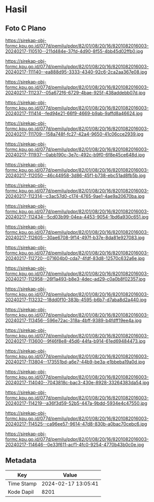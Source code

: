 # Hasil

## Foto C Plano

https://sirekap-obj-formc.kpu.go.id/077d/pemilu/pdpr/82/01/08/20/16/8201082016003-20240217-110510--211d484e-37fd-4d90-8f55-4bb45d02ffb0.jpg

https://sirekap-obj-formc.kpu.go.id/077d/pemilu/pdpr/82/01/08/20/16/8201082016003-20240217-111140--ea888d95-3333-4340-92c6-2ca2aa367e08.jpg

https://sirekap-obj-formc.kpu.go.id/077d/pemilu/pdpr/82/01/08/20/16/8201082016003-20240217-111237--05a672f6-6729-4bae-925f-438addebb07d.jpg

https://sirekap-obj-formc.kpu.go.id/077d/pemilu/pdpr/82/01/08/20/16/8201082016003-20240217-111414--fed94e21-66f9-4669-b9ab-9affd8a46624.jpg

https://sirekap-obj-formc.kpu.go.id/077d/pemilu/pdpr/82/01/08/20/16/8201082016003-20240217-111709--158a748f-fc27-42a4-9650-41c06cce2939.jpg

https://sirekap-obj-formc.kpu.go.id/077d/pemilu/pdpr/82/01/08/20/16/8201082016003-20240217-111937--0abb190c-3e7c-492c-b9f0-6f8e45ce648d.jpg

https://sirekap-obj-formc.kpu.go.id/077d/pemilu/pdpr/82/01/08/20/16/8201082016003-20240217-112050--46c44958-3d86-45f1-b738-ebc51ad8fb5b.jpg

https://sirekap-obj-formc.kpu.go.id/077d/pemilu/pdpr/82/01/08/20/16/8201082016003-20240217-112314--c3ac57d0-c174-4765-9ae1-4ae9a20670ba.jpg

https://sirekap-obj-formc.kpu.go.id/077d/pemilu/pdpr/82/01/08/20/16/8201082016003-20240217-112434--5cd03b99-04ea-4453-9054-1bd6a930c651.jpg

https://sirekap-obj-formc.kpu.go.id/077d/pemilu/pdpr/82/01/08/20/16/8201082016003-20240217-112605--30ae6708-9f14-497f-b37e-8da81e927083.jpg

https://sirekap-obj-formc.kpu.go.id/077d/pemilu/pdpr/82/01/08/20/16/8201082016003-20240217-112720--071604b0-cda7-4fdf-83d8-12570c632a6e.jpg

https://sirekap-obj-formc.kpu.go.id/077d/pemilu/pdpr/82/01/08/20/16/8201082016003-20240217-112958--26f1a493-b8e3-4dec-ad29-c0a0b8f02357.jpg

https://sirekap-obj-formc.kpu.go.id/077d/pemilu/pdpr/82/01/08/20/16/8201082016003-20240217-113232--18dd0f10-383b-4595-b6b7-d7aba8d2a440.jpg

https://sirekap-obj-formc.kpu.go.id/077d/pemilu/pdpr/82/01/08/20/16/8201082016003-20240217-113456--596e72ac-318a-4bff-9389-b4fdff19ee4a.jpg

https://sirekap-obj-formc.kpu.go.id/077d/pemilu/pdpr/82/01/08/20/16/8201082016003-20240217-113600--9f46f8e8-45d6-44fa-b914-61ed69484473.jpg

https://sirekap-obj-formc.kpu.go.id/077d/pemilu/pdpr/82/01/08/20/16/8201082016003-20240217-113804--173551bd-a6e7-44b9-be3a-e1bbeba19a0d.jpg

https://sirekap-obj-formc.kpu.go.id/077d/pemilu/pdpr/82/01/08/20/16/8201082016003-20240217-114040--7043818c-bac3-430e-8928-33264383da54.jpg

https://sirekap-obj-formc.kpu.go.id/077d/pemilu/pdpr/82/01/08/20/16/8201082016003-20240217-114219--a36f3d59-52b5-447a-9bdd-5934e4c47550.jpg

https://sirekap-obj-formc.kpu.go.id/077d/pemilu/pdpr/82/01/08/20/16/8201082016003-20240217-114525--ca96ee57-9614-47d8-830b-a0bac70cebc6.jpg

https://sirekap-obj-formc.kpu.go.id/077d/pemilu/pdpr/82/01/08/20/16/8201082016003-20240217-114646--0e33f611-acf1-4fc0-9254-4770b43b0c0e.jpg


## Metadata

| Key        | Value               |
| ---------- | ------------------- |
| Time Stamp | 2024-02-17 13:05:41 |
| Kode Dapil | 8201                |



